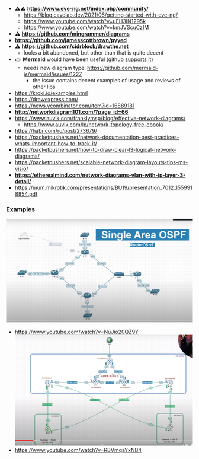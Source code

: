 * :warning::warning: **https://www.eve-ng.net/index.php/community/**
  * https://blog.cavelab.dev/2021/06/getting-started-with-eve-ng/
  * https://www.youtube.com/watch?v=uEH3IN1295k
  * https://www.youtube.com/watch?v=kmJVScuCzIM
* :warning: **https://github.com/mingrammer/diagrams**
* **https://github.com/jamesscottbrown/pyyed**
* :warning: **https://github.com/cidrblock/drawthe.net**
  * looks a bit abandoned, but other than that is quite decent
* :point_right: **Mermaid** would have been useful (github [supports](https://github.blog/2022-02-14-include-diagrams-markdown-files-mermaid/) it)
  * needs new diagram type: https://github.com/mermaid-js/mermaid/issues/1227
    * the issue contains decent examples of usage and reviews of other libs
* https://kroki.io/examples.html
* https://drawexpress.com/
* https://news.ycombinator.com/item?id=16889181
* **http://networkdiagram101.com/?page_id=66**
* https://www.auvik.com/franklymsp/blog/effective-network-diagrams/
    * https://www.auvik.com/lp/network-topology-free-ebook/
* https://habr.com/ru/post/273679/
* https://packetpushers.net/network-documentation-best-practices-whats-important-how-to-track-it/
* https://packetpushers.net/how-to-draw-clear-l3-logical-network-diagrams/
* https://packetpushers.net/scalable-network-diagram-layouts-tips-ms-visio/
* **https://etherealmind.com/network-diagrams-vlan-with-ip-layer-3-detail/**
* https://mum.mikrotik.com/presentations/BU19/presentation_7012_1559918854.pdf

### Examples

![vpn1](images/vpn1.png)
* https://www.youtube.com/watch?v=NuJio20QZ9Y
![vpn2](images/vpn2.png)
* https://www.youtube.com/watch?v=RBVmqaYxNB4
